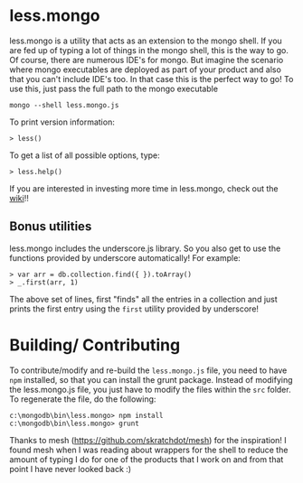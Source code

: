 # less.mongo

less.mongo is a utility that acts as an extension to the mongo shell. If you are fed up of typing a lot of things in the mongo shell, this is the way to go. Of course, there are numerous IDE's for mongo. But imagine the scenario where mongo executables are deployed as part of your product and also that you can't include IDE's too. In that case this is the perfect way to go! To use this, just pass the full path to the mongo executable

```text
mongo --shell less.mongo.js
```

To print version information:

```jscript
> less()
```

To get a list of all possible options, type:

```jscript
> less.help()
```

If you are interested in investing more time in less.mongo, check out the [wiki](https://github.com/karthik25/less-mongo/wiki)!!

## Bonus utilities

less.mongo includes the underscore.js library. So you also get to use the functions provided by underscore automatically! For example:

```jscript
> var arr = db.collection.find({ }).toArray()
> _.first(arr, 1)
```

The above set of lines, first "finds" all the entries in a collection and just prints the first entry using the `first` utility provided by underscore!

# Building/ Contributing

To contribute/modify and re-build the `less.mongo.js` file, you need to have `npm` installed, so that you can install the grunt package. Instead of modifying the less.mongo.js file, you just have to modify the files within the `src` folder. To regenerate the file, do the following:

```shell
c:\mongodb\bin\less.mongo> npm install
c:\mongodb\bin\less.mongo> grunt
```

Thanks to mesh (https://github.com/skratchdot/mesh) for the inspiration! I found mesh when I was reading about wrappers for the shell to reduce the amount of typing I do for one of the products that I work on and from that point I have never looked back :)

